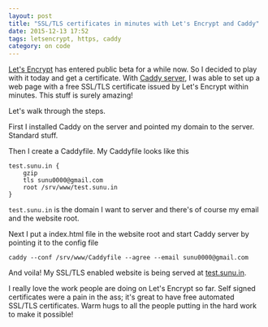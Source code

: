 ```yaml
---
layout: post
title: "SSL/TLS certificates in minutes with Let's Encrypt and Caddy"
date: 2015-12-13 17:52
tags: letsencrypt, https, caddy
category: on code
---
```


[Let's Encrypt](https://letsencrypt.org/) has entered public beta for a while now. So I decided to play with it today and get a certificate. With [Caddy server](https://caddyserver.com), I was able to set up a web page with a free SSL/TLS certificate issued by Let's Encrypt within minutes. This stuff is surely amazing!

Let's walk through the steps.

First I installed Caddy on the server and pointed my domain to the server. Standard stuff.

Then I create a Caddyfile. My Caddyfile looks like this

    test.sunu.in {
        gzip
        tls sunu0000@gmail.com
        root /srv/www/test.sunu.in
    }

`test.sunu.in` is the domain I want to server and there's of course my email and the website root.

Next I put a index.html file in the website root and start Caddy server by pointing it to the config file

    caddy --conf /srv/www/Caddyfile --agree --email sunu0000@gmail.com

And voila! My SSL/TLS enabled website is being served at [test.sunu.in](https://test.sunu.in).

I really love the work people are doing on Let's Encrypt so far. Self signed certificates were a pain in the ass; it's great to have free automated SSL/TLS certificates. Warm hugs to all the people putting in the hard work to make it possible!
